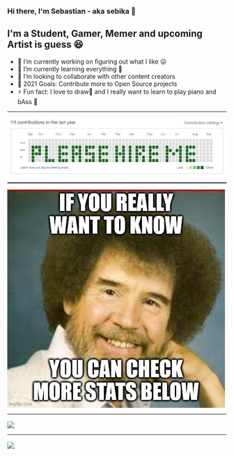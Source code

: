 ### Hi there, I'm Sebastian - aka sebika 👋

## I'm a Student, Gamer, Memer and upcoming Artist is guess 😆

- 🔭 I’m currently working on figuring out what I like 😛
- 🌱 I’m currently learning everything 🤣
- 👯 I’m looking to collaborate with other content creators
- 🥅 2021 Goals: Contribute more to Open Source projects
- ⚡ Fun fact: I love to draw🎨 and I really want to learn to play piano and bAss 🎸

---

<img align="center" src="https://github.com/sebika/sebika/blob/master/images/pls_hire_me.jpg?raw=true" />

<hr style="border:0.5px solid gray"> </hr>

<a href="https://www.twitch.tv/bobross">
  <img align="center" src="https://github.com/sebika/sebika/blob/master/images/bob_ross.jpg?raw=true" />
</a>

---

  <img align="center" src="https://github-readme-stats.vercel.app/api?username=sebika&show_icons=true&hide_border=true&count_private=true" />

---

  <img align="center" src="https://github-readme-stats.vercel.app/api/top-langs/?username=sebika&langs_count=10&hide=javascript,html,css" />
